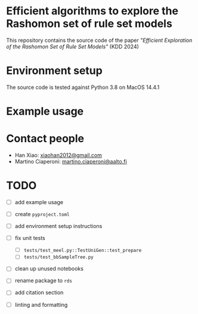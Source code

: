 # Efficient algorithms to explore the Rashomon set of rule set models

This repository contains the source code of the paper *"Efficient Exploration of the Rashomon Set of Rule Set Models"* (KDD 2024)


# Environment setup

The source code is tested against Python 3.8 on MacOS 14.4.1


# Example usage


# Contact people

- Han Xiao: xiaohan2012@gmail.com
- Martino Ciaperoni: martino.ciaperoni@aalto.fi


# TODO

- [ ] add example usage
- [ ] create `pyproject.toml`
- [ ] add environment setup instructions
- [ ] fix unit tests
  - [ ] `tests/test_meel.py::TestUniGen::test_prepare`
  - [ ] `tests/test_bbSampleTree.py`
- [ ] clean up unused notebooks
- [ ] rename package to `rds`
- [ ] add citation section
- [ ] linting and formatting 






